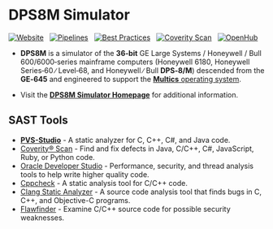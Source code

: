 <!-- vim: set nocp ft=markdown ts=2 sw=2 ai cc=80 et nolist wrap lbr :-->
<!-- SPDX-License-Identifier: FSFAP -->
<!-- scspell-id: 234ac36d-f778-11ec-8863-80ee73e9b8e7 -->
<!-- Copyright (c) 2006-2023 The DPS8M Development Team
     Copying and distribution of this file, with or without modification,
     are permitted in any medium without royalty provided the copyright
     notice and this notice are preserved.  This file is offered "AS-IS",
     without any warranty. -->

# DPS8M Simulator

[![Website](https://img.shields.io/website?up_message=online&url=https%3A%2F%2Fdps8m.gitlab.io)](https://dps8m.gitlab.io/)
&nbsp;
[![Pipelines](https://gitlab.com/dps8m/dps8m/badges/master/pipeline.svg?ignore_skipped=true)](https://gitlab.com/dps8m/dps8m/pipelines/latest/)
&nbsp;
[![Best Practices](https://bestpractices.coreinfrastructure.org/projects/6229/badge.svg)](https://bestpractices.coreinfrastructure.org/en/projects/6229)
&nbsp;
[![Coverity Scan](https://img.shields.io/coverity/scan/27403.svg)](https://scan.coverity.com/projects/dps8m-simulator)
&nbsp;
[![OpenHub](https://img.shields.io/badge/openhub-dps8m-ok.svg)](https://www.openhub.net/p/dps8m/)
&nbsp;

 - **DPS8M** is a simulator of the **36‑bit** GE Large Systems / Honeywell /
   Bull 600/6000‑series mainframe computers (Honeywell 6180, Honeywell
   Series‑60 ∕ Level‑68, and Honeywell ∕ Bull **DPS‑8/M**) descended from
   the **GE‑645** and engineered to support the
   [**Multics** operating system](https://swenson.org/multics_wiki/).

 - Visit the
   [**DPS8M Simulator Homepage**](https://dps8m.gitlab.io/)
   for additional information.

## SAST Tools

* [**PVS-Studio**](https://pvs-studio.com/en/pvs-studio/?utm_source=github&utm_medium=organic&utm_campaign=open_source) - A static analyzer for C, C++, C#, and Java code.
* [Coverity® Scan](https://scan.coverity.com/) - Find and fix defects in Java, C/C++, C#, JavaScript, Ruby, or Python code.
* [Oracle Developer Studio](https://www.oracle.com/application-development/developerstudio/) - Performance, security, and thread analysis tools to help write higher quality code.
* [Cppcheck](https://cppcheck.sourceforge.io/) - A static analysis tool for C/C++ code.
* [Clang Static Analyzer](https://clang-analyzer.llvm.org/) - A source code analysis tool that finds bugs in C, C++, and Objective-C programs.
* [Flawfinder](https://dwheeler.com/flawfinder/) - Examine C/C++ source code for possible security weaknesses.
